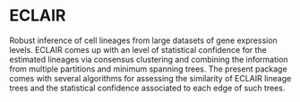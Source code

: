 # ECLAIR
Robust inference of cell lineages from large datasets of gene expression levels. ECLAIR comes up with an level of statistical confidence for the estimated lineages via consensus clustering and combining the information from multiple partitions and minimum spanning trees. The present package comes with several algorithms for assessing the similarity of ECLAIR lineage trees and the statistical confidence associated to each edge of such trees.
